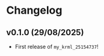 # Changelog

<!--next-version-placeholder-->

## v0.1.0 (29/08/2025)

- First release of `my_krml_25154737`!